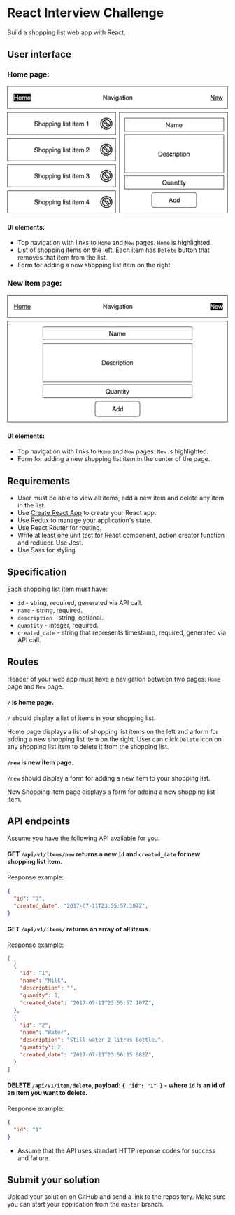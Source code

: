 # React Interview Challenge

Build a shopping list web app with React.

## User interface

### Home page:

![Web app UI mockup for home page](ReactInterviewWebAppUIMockup_HomePage.png)

#### UI elements:
+ Top navigation with links to `Home` and `New` pages. `Home` is highlighted.
+ List of shopping items on the left. Each item has `Delete` button that removes that item from the list.
+ Form for adding a new shopping list item on the right.

### New Item page:

![Web app UI mockup for new item page](ReactInterviewWebAppUIMockup_NewPage.png)

#### UI elements:
+ Top navigation with links to `Home` and `New` pages. `New` is highlighted.
+ Form for adding a new shopping list item in the center of the page.

## Requirements

+ User must be able to view all items, add a new item and delete any item in the list.
+ Use [Create React App](https://github.com/facebookincubator/create-react-app) to create your React app.
+ Use Redux to manage your application's state.
+ Use React Router for routing.
+ Write at least one unit test for React component, action creator function and reducer. Use Jest.
+ Use Sass for styling.

## Specification

Each shopping list item must have:
+ `id` - string, required, generated via API call.
+ `name` - string, required.
+ `description` - string, optional.
+ `quantity` - integer, required.
+ `created_date` - string that represents timestamp, required, generated via API call.

## Routes

Header of your web app must have a navigation between two pages: `Home` page and `New` page.

#### `/` is home page.

`/` should display a list of items in your shopping list.

Home page displays a list of shopping list items on the left and a form for adding a new shopping list item on the right. User can click `Delete` icon on any shopping list item to delete it from the shopping list.

#### `/new` is new item page.

`/new` should display a form for adding a new item to your shopping list.

New Shopping Item page displays a form for adding a new shopping list item.

## API endpoints

Assume you have the following API available for you.

#### GET `/api/v1/items/new` returns a new `id` and `created_date` for new shopping list item.

Response example:

```json
{
  "id": "3",
  "created_date": "2017-07-11T23:55:57.107Z",
}
```

#### GET `/api/v1/items/` returns an array of all items.

Response example:

```json
[
  {
    "id": "1",
    "name": "Milk",
    "description": "",
    "quanity": 1,
    "created_date": "2017-07-11T23:55:57.107Z",
  },
  {
    "id": "2",
    "name": "Water",
    "description": "Still water 2 litres bottle.",
    "quantity": 2,
    "created_date": "2017-07-11T23:56:15.682Z",
  }
]
```

#### DELETE `/api/v1/item/delete`, payload: `{ "id": "1" }` - where `id` is an id of an item you want to delete.

Response example:

```json
{
  "id": "1"
}
```

+ Assume that the API uses standart HTTP reponse codes for success and failure.

## Submit your solution

Upload your solution on GitHub and send a link to the repository. Make sure you can start your application from the `master` branch.
